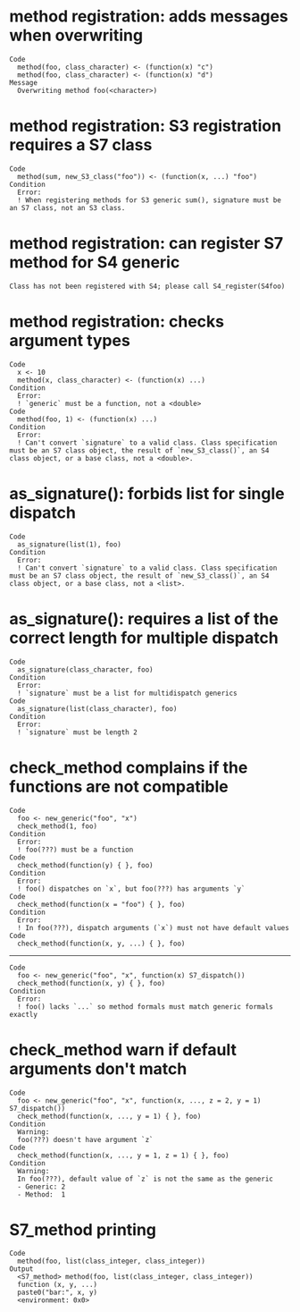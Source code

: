 # method registration: adds messages when overwriting

    Code
      method(foo, class_character) <- (function(x) "c")
      method(foo, class_character) <- (function(x) "d")
    Message
      Overwriting method foo(<character>)

# method registration: S3 registration requires a S7 class

    Code
      method(sum, new_S3_class("foo")) <- (function(x, ...) "foo")
    Condition
      Error:
      ! When registering methods for S3 generic sum(), signature must be an S7 class, not an S3 class.

# method registration: can register S7 method for S4 generic

    Class has not been registered with S4; please call S4_register(S4foo)

# method registration: checks argument types

    Code
      x <- 10
      method(x, class_character) <- (function(x) ...)
    Condition
      Error:
      ! `generic` must be a function, not a <double>
    Code
      method(foo, 1) <- (function(x) ...)
    Condition
      Error:
      ! Can't convert `signature` to a valid class. Class specification must be an S7 class object, the result of `new_S3_class()`, an S4 class object, or a base class, not a <double>.

# as_signature(): forbids list for single dispatch

    Code
      as_signature(list(1), foo)
    Condition
      Error:
      ! Can't convert `signature` to a valid class. Class specification must be an S7 class object, the result of `new_S3_class()`, an S4 class object, or a base class, not a <list>.

# as_signature(): requires a list of the correct length for multiple dispatch

    Code
      as_signature(class_character, foo)
    Condition
      Error:
      ! `signature` must be a list for multidispatch generics
    Code
      as_signature(list(class_character), foo)
    Condition
      Error:
      ! `signature` must be length 2

# check_method complains if the functions are not compatible

    Code
      foo <- new_generic("foo", "x")
      check_method(1, foo)
    Condition
      Error:
      ! foo(???) must be a function
    Code
      check_method(function(y) { }, foo)
    Condition
      Error:
      ! foo() dispatches on `x`, but foo(???) has arguments `y`
    Code
      check_method(function(x = "foo") { }, foo)
    Condition
      Error:
      ! In foo(???), dispatch arguments (`x`) must not have default values
    Code
      check_method(function(x, y, ...) { }, foo)

---

    Code
      foo <- new_generic("foo", "x", function(x) S7_dispatch())
      check_method(function(x, y) { }, foo)
    Condition
      Error:
      ! foo() lacks `...` so method formals must match generic formals exactly

# check_method warn if default arguments don't match

    Code
      foo <- new_generic("foo", "x", function(x, ..., z = 2, y = 1) S7_dispatch())
      check_method(function(x, ..., y = 1) { }, foo)
    Condition
      Warning:
      foo(???) doesn't have argument `z`
    Code
      check_method(function(x, ..., y = 1, z = 1) { }, foo)
    Condition
      Warning:
      In foo(???), default value of `z` is not the same as the generic
      - Generic: 2
      - Method:  1

# S7_method printing

    Code
      method(foo, list(class_integer, class_integer))
    Output
      <S7_method> method(foo, list(class_integer, class_integer))
      function (x, y, ...) 
      paste0("bar:", x, y)
      <environment: 0x0>

